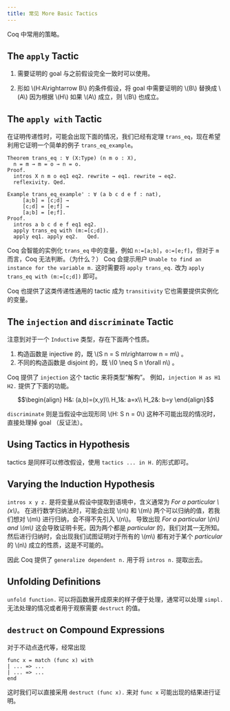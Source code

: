 ```yaml
---
title: 常见 More Basic Tactics
---
```


Coq 中常用的策略。

## The `apply` Tactic

1. 需要证明的 goal 与之前假设完全一致时可以使用。

2. 形如 \\(H:A\rightarrow B\\) 的条件假设，将 goal 中需要证明的 \\(B\\) 替换成 \\(A\\) 因为根据 \\(H\\) 如果 \\(A\\) 成立，则 \\(B\\) 也成立。

## The `apply with` Tactic

在证明传递性时，可能会出现下面的情况，我们已经有定理 `trans_eq`，现在希望利用它证明一个简单的例子 `trans_eq_example`。

```coq
Theorem trans_eq : ∀ (X:Type) (n m o : X),
  n = m → m = o → n = o.
Proof.
  intros X n m o eq1 eq2. rewrite → eq1. rewrite → eq2.
  reflexivity. Qed.

Example trans_eq_example' : ∀ (a b c d e f : nat),
     [a;b] = [c;d] →
     [c;d] = [e;f] →
     [a;b] = [e;f].
Proof.
  intros a b c d e f eq1 eq2.
  apply trans_eq with (m:=[c;d]).
  apply eq1. apply eq2.   Qed.
```

Coq 会智能的实例化 `trans_eq` 中的变量，例如 `n:=[a;b]`，`o:=[e;f]`，但对于 `m` 而言，Coq 无法判断。（为什么？）
Coq 会提示用户 `Unable to find an instance for the variable m.` 这时需要将 `apply trans_eq.` 改为 `apply trans_eq with (m:=[c;d])` 即可。

Coq 也提供了这类传递性通用的 tactic 成为 `transitivity` 它也需要提供实例化的变量。

## The `injection` and `discriminate` Tactic

注意到对于一个 `Inductive` 类型，存在下面两个性质。

1. 构造函数是 injective 的，既 \\(S n = S m\rightarrow n = m\\) 。
2. 不同的构造函数是 disjoint 的，既 \\(0 \neq S n \forall n\\) 。

Coq 提供了 `injection` 这个 tactic 来将类型“解构”。
例如，`injection H as H1 H2.` 提供了下面的功能。

$$\begin{align}
H&: (a,b)=(x,y)\\
H_1&: a=x\\
H_2&: b=y
\end{align}$$

`discriminate` 则是当假设中出现形同 \\(H: S n = 0\\) 这种不可能出现的情况时，直接处理掉 goal （反证法）。

## Using Tactics in Hypothesis

tactics 是同样可以修改假设，使用 `tactics ... in H.` 的形式即可。

## Varying the Induction Hypothesis

`intros x y z.` 是将变量从假设中提取到语境中，含义通常为 *For a particular \\(x\\)*。
在进行数学归纳法时，可能会出现 \\(n\\) 和 \\(m\\) 两个可以归纳的值，若我们想对 \\(m\\) 进行归纳，会不得不先引入 \\(n\\)。
导致出现 *For a particular \\(n\\) and \\(m\\)* 这会导致证明卡死，因为两个都是 *particular* 的，我们对其一无所知。
然后进行归纳时，会出现我们试图证明对于所有的 \\(m\\) 都有对于某个 *particular* 的 \\(n\\) 成立的性质，这是不可能的。

因此 Coq 提供了 `generalize dependent n.` 用于将 `intros n.` 提取出去。

## Unfolding Definitions

`unfold function.` 可以将函数展开成原来的样子便于处理，通常可以处理 `simpl.` 无法处理的情况或者用于观察需要 `destruct` 的值。

## `destruct` on Compound Expressions

对于不动点迭代等，经常出现
```coq
func x = match (func x) with
| ... => ...
| ... => ...
end
```

这时我们可以直接采用 `destruct (func x).` 来对 `func x` 可能出现的结果进行证明。
